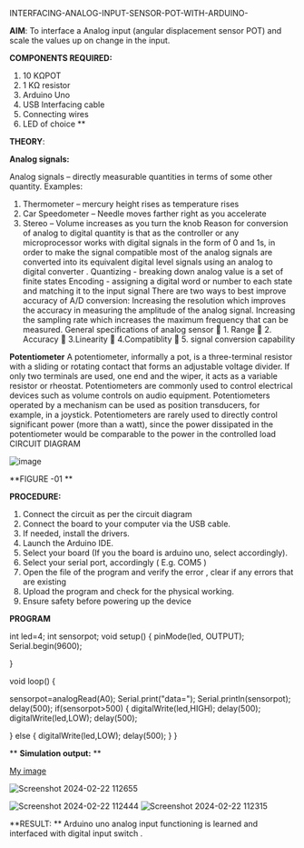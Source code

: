  INTERFACING-ANALOG-INPUT-SENSOR-POT-WITH-ARDUINO-




**AIM**:  To interface a Analog  input (angular displacement sensor POT) and scale the values up on change in the input.


**COMPONENTS REQUIRED:**
1.	10 KΩPOT
2.	1 KΩ resistor 
3.	Arduino Uno 
4.	USB Interfacing cable 
5.	Connecting wires 
6.	LED of choice 
**


**THEORY**: 

**Analog signals:**

Analog signals – directly measurable quantities in terms of some other quantity.
Examples:
1. Thermometer – mercury height rises as temperature rises
2. Car Speedometer – Needle moves farther right as you accelerate
3. Stereo – Volume increases as you turn the knob
Reason for conversion of analog to digital quantity is that as the controller or any microprocessor works with digital signals in the form of 0 and 1s, in order to make the signal compatible  most of the analog signals are converted into its equivalent digital level signals using an analog to digital converter .
Quantizing - breaking down analog value is a set of finite states
Encoding - assigning a digital word or number to each state and matching it to the input signal
 There are two ways to best improve accuracy of A/D conversion:
Increasing the resolution which improves the accuracy in measuring the amplitude of the analog signal.
Increasing the sampling rate which increases the maximum frequency that can be measured.
General specifications of analog sensor
	1. Range
	2. Accuracy
	3.Linearity
	4.Compatiblity
	5. signal conversion capability

**Potentiometer**
A potentiometer, informally a pot, is a three-terminal resistor with a sliding or rotating contact that forms an adjustable voltage divider. If only two terminals are used, one end and the wiper, it acts as a variable resistor or rheostat.
Potentiometers are commonly used to control electrical devices such as volume controls on audio equipment. Potentiometers operated by a mechanism can be used as position transducers, for example, in a joystick. Potentiometers are rarely used to directly control significant power (more than a watt), since the power dissipated in the potentiometer would be comparable to the power in the controlled load
CIRCUIT DIAGRAM





![image](https://user-images.githubusercontent.com/36288975/163530788-eec3cdc3-95e8-4d2d-8349-6d0ea4c9439c.png)

**FIGURE -01
**

**PROCEDURE:**

1.	Connect the circuit as per the circuit diagram 
2.	Connect the board to your computer via the USB cable.
3.	If needed, install the drivers.
4.	Launch the Arduino IDE.
5.	Select your board (If you the board is arduino uno, select accordingly).
6.	Select your serial port, accordingly ( E.g. COM5 )
7.	Open the file of the program  and verify the error , clear if any errors that are existing 
8.	Upload the program and check for the physical working. 
9.	Ensure safety before powering up the device 



**PROGRAM** 
 
int led=4;
int sensorpot;
void setup()
{
  pinMode(led, OUTPUT);
  Serial.begin(9600);
  
}

void loop()
{

  sensorpot=analogRead(A0);
  Serial.print("data=");
  Serial.println(sensorpot);
  delay(500);
  if(sensorpot>500)
  {
    digitalWrite(led,HIGH);
    delay(500);
    digitalWrite(led,LOW);
    delay(500);
    
  }
  else
  {
    digitalWrite(led,LOW);
    delay(500);
  }
}








**
**Simulation output:** 
**


[My image](username.github.com/repository/img/image.jpg)


![Screenshot 2024-02-22 112655](https://github.com/sakamalesh/EXPERIMENT-NO--02-INTERFACING-ANALOG-INPUT-SENSOR-POT-WITH-ARDUINO-/assets/149148235/1a16035e-ddf0-403d-a68d-1a22e6677890)

![Screenshot 2024-02-22 112444](https://github.com/sakamalesh/EXPERIMENT-NO--02-INTERFACING-ANALOG-INPUT-SENSOR-POT-WITH-ARDUINO-/assets/149148235/39155841-a6ba-4180-babd-b2ca86aa6054)
![Screenshot 2024-02-22 112315](https://github.com/sakamalesh/EXPERIMENT-NO--02-INTERFACING-ANALOG-INPUT-SENSOR-POT-WITH-ARDUINO-/assets/149148235/f6ecf38f-1494-43ad-a0ba-f01d2000b382)





**RESULT: ** Arduino uno analog input functioning is learned and interfaced with digital input switch .

